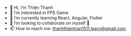 - 👋 Hi, I’m Thiện Thanh
- 👀 I’m interested in FPS Game
- 🌱 I’m currently learning React, Angular, Flutter
- 💞️ I’m looking to collaborate on myself 🐧
- 📫 How to reach me: thanhthientran1511.learn@gmail.com
